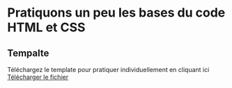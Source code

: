 # Pratiquons un peu les bases du code HTML et CSS

## Tempalte
Téléchargez le template pour pratiquer individuellement en cliquant ici [Télécharger le fichier](/css-basics.md)



